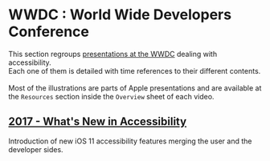 # WWDC : World Wide Developers Conference

<script>$(document).ready(function () {
    setBreadcrumb([{"label":"Developer guide", "url": "./dev-mobile.html"},
                   {"label":"iOS WWDC"}
	]);
    addSubMenu([
        {"label":"Android guide","url":"dev-android.html"}, 
        {"label":"iOS guide","url":"dev-mobile.html"},
        {"label":"iOS WWDC","url":"dev-ios-wwdc.html", "expanded": true}
    ]);
});</script>

<span data-menuitem="dev-mobile"></span>

This section regroups [presentations at the WWDC](https://developer.apple.com/videos/) dealing with accessibility.
</br>Each one of them is detailed with time references to their different contents.
</br></br>Most of the illustrations are parts of Apple presentations and are available at the `Resources` section inside the `Overview` sheet of each video.

## [2017 - What's New in Accessibility](./dev-ios-wwdc-17215.html)
Introduction of new iOS 11 accessibility features merging the user and the developer sides.
</br><a href="./dev-ios-wwdc-17215.html"><img style="max-width: 700px; height: auto;" alt="" src="./images/iOSdev/wwdc17-215.png" />
    
<!--  This file is part of a11y-guidelines | Our vision of mobile & web accessibility guidelines and best practices, with valid/invalid examples.
 Copyright (C) 2016  Orange SA
 See the Creative Commons Legal Code Attribution-ShareAlike 3.0 Unported License for more details (LICENSE file). -->
